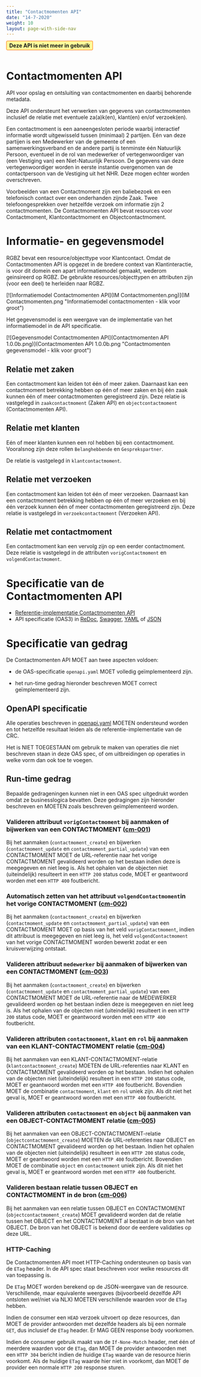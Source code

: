 ```yaml
---
title: "Contactmomenten API"
date: "14-7-2020"
weight: 10
layout: page-with-side-nav
---
```


<span style="padding: 0.2em 0.5em; border: solid 1px #FF6600; border-radius: 3px; background: #FFFF99;">
    <strong>Deze API is niet meer in gebruik</strong>
</span>
<br></br>

# Contactmomenten API

API voor opslag en ontsluiting van contactmomenten en daarbij behorende metadata.

Deze API ondersteunt het verwerken van gegevens van contactmomenten inclusief de relatie met
eventuele za(a)k(en), klant(en) en/of verzoek(en).

Een contactmoment is een aaneengesloten periode waarbij interactief informatie wordt uitgewisseld
tussen (minimaal) 2 partijen. Eén van deze partijen is een Medewerker van de gemeente of een
samenwerkingsverband en de andere partij is tenminste één Natuurlijk Persoon, eventueel in de rol
van medewerker of vertegenwoordiger van (een Vestiging van) een Niet-Natuurlijk Persoon. De gegevens
van deze vertegenwoordiger worden in eerste instantie overgenomen van de contactpersoon van de
Vestiging uit het NHR. Deze mogen echter worden overschreven.

Voorbeelden van een Contactmoment zijn een baliebezoek en een telefonisch contact over een
onderhanden zijnde Zaak. Twee telefoongesprekken over hetzelfde verzoek om informatie zijn 2
contactmomenten. De Contactmomenten API bevat resources voor Contactmoment, Klantcontactmoment en
Objectcontactmoment.

# Informatie- en gegevensmodel

RGBZ bevat een resource/objecttype voor Klantcontact. Omdat de Contactmomenten API is opgezet in de
bredere context van Klantinteractie, is voor dit domein een apart informatiemodel gemaakt, wederom
geinsireerd op RGBZ. De gebruikte resources/objecttypen en attributen zijn (voor een deel) te
herleiden naar RGBZ.

[![Informatiemodel Contactmomenten API](IM Contactmomenten.png)](IM Contactmomenten.png
"Informatiemodel contactmomenten - klik voor groot")

Het gegevensmodel is een weergave van de implementatie van het informatiemodel in de API
specificatie.

[![Gegevensmodel Contactmomenten API](Contactmomenten API 1.0.0b.png)](Contactmomenten API
1.0.0b.png "Contactmomenten gegevensmodel - klik voor groot")

## Relatie met zaken

Een contactmoment kan leiden tot één of meer zaken. Daarnaast kan een contactmoment betrekking
hebben op één of meer zaken en bij één zaak kunnen één of meer contactmomenten geregistreerd zijn.
Deze relatie is vastgelegd in `zaakcontactmoment` (Zaken API) en `objectcontactmoment`
(Contactmomenten API).

## Relatie met klanten

Eén of meer klanten kunnen een rol hebben bij een contactmoment. Vooralsnog zijn deze rollen
`Belanghebbende` en `Gesprekspartner`.

De relatie is vastgelegd in `klantcontactmoment`.

## Relatie met verzoeken

Een contactmoment kan leiden tot één of meer verzoeken. Daarnaast kan een contactmoment betrekking
hebben op één of meer verzoeken en bij één verzoek kunnen één of meer contactmomenten geregistreerd
zijn. Deze relatie is vastgelegd in `verzoekcontactmoment` (Verzoeken API).

## Relatie met contactmoment

Een contactmoment kan een vervolg zijn op een eerder contactmoment. Deze relatie is vastgelegd in de
attributen `vorigContactmoment` en `volgendContactmoment`.

# Specificatie van de Contactmomenten API

- [Referentie-implementatie Contactmomenten API](https://contactmomenten-api.vng.cloud)
- API specificatie (OAS3) in [ReDoc][contactmomenten-1.0.0-redoc],
  [Swagger][contactmomenten-1.0.0-swagger],
  [YAML](https://contactmomenten-api.vng.cloud/api/v1/schema/openapi.yaml) of
  [JSON](https://contactmomenten-api.vng.cloud/api/v1/schema/openapi.json)

[contactmomenten-1.0.0-redoc]: redoc-1.0.0
[contactmomenten-1.0.0-swagger]: swagger-ui-1.0.0

# Specificatie van gedrag

De Contactmomenten API MOET aan twee aspecten voldoen:

- de OAS-specificatie `openapi.yaml` MOET volledig geïmplementeerd zijn.

- het run-time gedrag hieronder beschreven MOET correct geïmplementeerd zijn.

## OpenAPI specificatie

Alle operaties beschreven in
[openapi.yaml](https://contactmomenten-api.vng.cloud/api/v1/schema/openapi.yaml) MOETEN ondersteund
worden en tot hetzelfde resultaat leiden als de referentie-implementatie van de CRC.

Het is NIET TOEGESTAAN om gebruik te maken van operaties die niet beschreven staan in deze OAS spec,
of om uitbreidingen op operaties in welke vorm dan ook toe te voegen.

## Run-time gedrag

Bepaalde gedrageningen kunnen niet in een OAS spec uitgedrukt worden omdat ze businesslogica
bevatten. Deze gedragingen zijn hieronder beschreven en MOETEN zoals beschreven geïmplementeerd
worden.

### **<a name="cm-001">Valideren attribuut `vorigContactmoment` bij aanmaken of bijwerken van een CONTACTMOMENT ([cm-001](#cm-001))</a>**

Bij het aanmaken (`contactmoment_create`) en bijwerken (`contactmoment_update` en
`contactmoment_partial_update`) van een CONTACTMOMENT MOET de URL-referentie naar het vorige
CONTACTMOMENT gevalideerd worden op het bestaan indien deze is meegegeven en niet leeg is. Als het
ophalen van de objecten niet (uiteindelijk) resulteert in een `HTTP 200` status code, MOET er
geantwoord worden met een `HTTP 400` foutbericht.

### **<a name="cm-002">Automatisch zetten van het attribuut `volgendContactmoment`in het vorige CONTACTMOMENT ([cm-002](#cm-002))</a>**

Bij het aanmaken (`contactmoment_create`) en bijwerken (`contactmoment_update` en
`contactmoment_partial_update`) van een CONTACTMOMENT MOET op basis van het veld
`vorigContactmoment`, indien dit attribuut is meegegeven en niet leeg is, het veld
`volgendContactmoment` van het vorige CONTACTMOMENT worden bewerkt zodat er een kruisverwijzing
ontstaat.

### **<a name="cm-003">Valideren attribuut `medewerker` bij aanmaken of bijwerken van een CONTACTMOMENT ([cm-003](#cm-003))</a>**

Bij het aanmaken (`contactmoment_create`) en bijwerken (`contactmoment_update` en
`contactmoment_partial_update`) van een CONTACTMOMENT MOET de URL-referentie naar de MEDEWERKER
gevalideerd worden op het bestaan indien deze is meegegeven en niet leeg is. Als het ophalen van de
objecten niet (uiteindelijk) resulteert in een `HTTP 200` status code, MOET er geantwoord worden met
een `HTTP 400` foutbericht.

### **<a name="cm-004">Valideren attributen `contactmoment`, `klant` en `rol` bij aanmaken van een KLANT-CONTACTMOMENT relatie ([cm-004](#cm-004))</a>**

Bij het aanmaken van een KLANT-CONTACTMOMENT-relatie (`klantcontactmoment_create`) MOETEN de
URL-referenties naar KLANT en CONTACTMOMENT gevalideerd worden op het bestaan. Indien het ophalen
van de objecten niet (uiteindelijk) resulteert in een `HTTP 200` status code, MOET er geantwoord
worden met een `HTTP 400` foutbericht. Bovendien MOET de combinatie `contactmoment`, `klant` en
`rol` uniek zijn. Als dit niet het geval is, MOET er geantwoord worden met een `HTTP 400`
foutbericht.

### **<a name="cm-005">Valideren attributen `contactmoment` en `object` bij aanmaken van een OBJECT-CONTACTMOMENT relatie ([cm-005](#cm-005))</a>**

Bij het aanmaken van een OBJECT-CONTACTMOMENT-relatie (`objectcontactmoment_create`) MOETEN de
URL-referenties naar OBJECT en CONTACTMOMENT gevalideerd worden op het bestaan. Indien het ophalen
van de objecten niet (uiteindelijk) resulteert in een `HTTP 200` status code, MOET er geantwoord
worden met een `HTTP 400` foutbericht. Bovendien MOET de combinatie `object` en `contactmoment`
uniek zijn. Als dit niet het geval is, MOET er geantwoord worden met een `HTTP 400` foutbericht.

### **<a name="cm-006">Valideren bestaan relatie tussen OBJECT en CONTACTMOMENT in de bron ([cm-006](#cm-006))</a>**

Bij het aanmaken van een relatie tussen OBJECT en CONTACTMOMENT (`objectcontactmoment_create`) MOET
gevalideerd worden dat de relatie tussen het OBJECT en het CONTACTMOMENT al bestaat in de bron van
het OBJECT. De bron van het OBJECT is bekend door de eerdere validaties op deze URL.

### HTTP-Caching

De Contactmomenten API moet HTTP-Caching ondersteunen op basis van de `ETag` header. In de API spec
staat beschreven voor welke resources dit van toepassing is.

De `ETag` MOET worden berekend op de JSON-weergave van de resource. Verschillende, maar equivalente
weergaves (bijvoorbeeld dezelfde API ontsloten wel/niet via NLX) MOETEN verschillende waarden voor
de `ETag` hebben.

Indien de consumer een `HEAD` verzoek uitvoert op deze resources, dan MOET de provider antwoorden
met dezelfde headers als bij een normale `GET`, dus inclusief de `ETag` header. Er MAG GEEN response
body voorkomen.

Indien de consumer gebruik maakt van de `If-None-Match` header, met één of meerdere waarden voor de
`ETag`, dan MOET de provider antwoorden met een `HTTP 304` bericht indien de huidige `ETag` waarde
van de resource hierin voorkomt. Als de huidige `ETag` waarde hier niet in voorkomt, dan MOET de
provider een normale `HTTP 200` response sturen.
